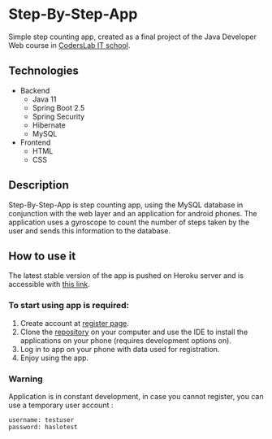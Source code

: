 # Step-By-Step-App
Simple step counting app, created as a final project of the Java Developer Web course in [CodersLab IT school](https://coderslab.pl/pl).

## Technologies
* Backend
  * Java 11
  * Spring Boot 2.5
  * Spring Security
  * Hibernate
  * MySQL
* Frontend
  * HTML
  * CSS
## Description
Step-By-Step-App is step counting app, using the MySQL database in conjunction with the web layer and an application for android phones. The application uses a gyroscope to count the number of steps taken by the user and sends this information to the database.
## How to use it
The latest stable version of the app is pushed on Heroku server and is accessible with [this link](https://stepp-by-stepp-app.herokuapp.com/).
### To start using app is required:
1. Create account at [register page](https://stepp-by-stepp-app.herokuapp.com/register).
2. Clone the [repository](https://github.com/mateusz-weglarz/Step-By-Step-App-For-Android) on your computer and use the IDE to install the applications on your phone (requires development options on).
3. Log in to app on your phone with data used for registration.
4. Enjoy using the app.
### Warning
Application is in constant development, in case you cannot register, you can use a temporary user account :
```
username: testuser
password: haslotest
```
